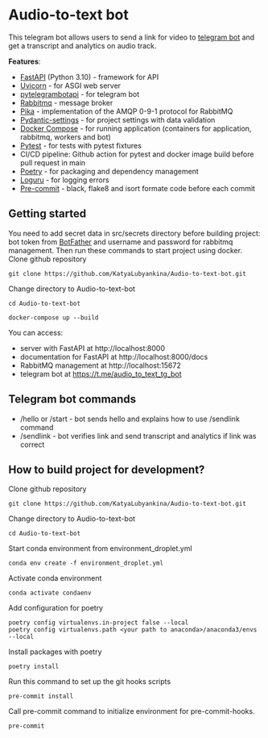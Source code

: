 # Audio-to-text bot
This telegram bot allows users to send a link for video to [telegram bot](https://t.me/audio_to_text_tg_bot) and get a transcript and analytics on audio track.

**Features**:
- [FastAPI](https://fastapi.tiangolo.com/) (Python 3.10) - framework for API
- [Uvicorn](https://www.uvicorn.org/) - for ASGI web server
- [pytelegrambotapi](https://pypi.org/project/pyTelegramBotAPI/) - for telegram bot
- [Rabbitmq](https://www.rabbitmq.com/) - message broker
- [Pika](https://pika.readthedocs.io/en/stable/) - implementation of the AMQP 0-9-1 protocol for RabbitMQ
- [Pydantic-settings](https://docs.pydantic.dev/latest/usage/pydantic_settings/) - for project settings with data validation
- [Docker Compose](https://docs.docker.com/compose/) - for running application (containers for application, rabbitmq, workers and bot)
- [Pytest](https://docs.pytest.org/en/latest/) - for tests with pytest fixtures
- CI/CD pipeline: Github action for pytest and docker image build before pull request in main
- [Poetry](https://python-poetry.org/) - for packaging and dependency management
- [Loguru](https://loguru.readthedocs.io/en/stable/api/logger.html) - for logging errors
- [Pre-commit](https://pre-commit.com/) - black, flake8 and isort formate code before each commit
## Getting started
You need to add secret data in src/secrets directory before building project: bot token from [BotFather](https://telegram.me/BotFather) and username and password for rabbitmq management.
Then run these commands to start project using docker.
Clone github repository
```Shell
git clone https://github.com/KatyaLubyankina/Audio-to-text-bot.git
```
Change directory to Audio-to-text-bot
```Shell
cd Audio-to-text-bot
```
```Shell
docker-compose up --build
```
You can access:
- server with FastAPI at http://localhost:8000
- documentation for FastAPI at http://localhost:8000/docs
- RabbitMQ management at http://localhost:15672
- telegram bot at https://t.me/audio_to_text_tg_bot

## Telegram bot commands
- /hello or /start - bot sends hello and explains how to use /sendlink command
- /sendlink - bot verifies link and send transcript and analytics if link was correct
## How to build project for development?
Clone github repository
```Shell
git clone https://github.com/KatyaLubyankina/Audio-to-text-bot.git
```
Change directory to Audio-to-text-bot
```Shell
cd Audio-to-text-bot
```
Start conda environment from environment_droplet.yml
```Shell
conda env create -f environment_droplet.yml
```
Activate conda environment
```Shell
conda activate condaenv
```
Add configuration for poetry
```Shell
poetry config virtualenvs.in-project false --local
poetry config virtualenvs.path <your path to anaconda>/anaconda3/envs --local
```
Install packages with poetry
```Shell
poetry install
```
Run this command to set up the git hooks scripts
```Shell
pre-commit install
```
Call pre-commit command to initialize environment for pre-commit-hooks.
```Shell
pre-commit
```
